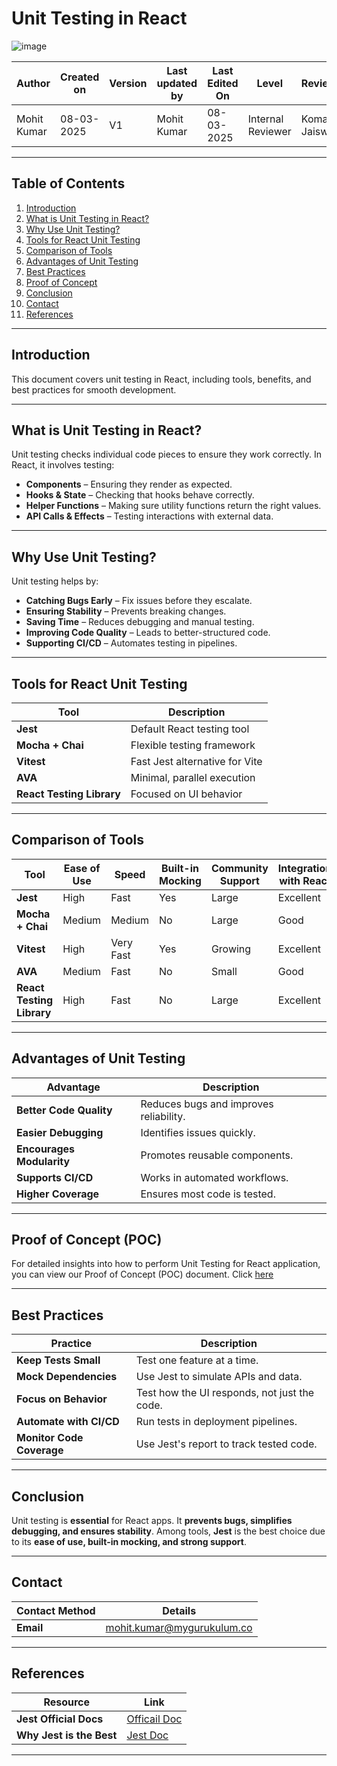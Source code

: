 # Unit Testing in React

![image](https://github.com/user-attachments/assets/14a8d3c2-8b71-44a1-8ae7-fcdd81844032)


| **Author** | **Created on** | **Version** | **Last updated by** | **Last Edited On** | **Level** | **Reviewer** |
|------------|----------------|-------------|----------------|----------------|-------------|-------------|
| Mohit Kumar | 08-03-2025 | V1 | Mohit Kumar | 08-03-2025 | Internal Reviewer | Komal Jaiswal |

---

## Table of Contents
1. [Introduction](#introduction)
2. [What is Unit Testing in React?](#what-is-unit-testing-in-react)
3. [Why Use Unit Testing?](#why-use-unit-testing)
4. [Tools for React Unit Testing](#tools-for-react-unit-testing)
5. [Comparison of Tools](#comparison-of-tools)
6. [Advantages of Unit Testing](#advantages-of-unit-testing)
7. [Best Practices](#best-practices)
8. [Proof of Concept](#proof-of-concept)
9. [Conclusion](#conclusion)
10. [Contact](#contact)
11. [References](#references)

---

## Introduction

This document covers unit testing in React, including tools, benefits, and best practices for smooth development.

---

## What is Unit Testing in React?

Unit testing checks individual code pieces to ensure they work correctly. In React, it involves testing:
- **Components** – Ensuring they render as expected.
- **Hooks & State** – Checking that hooks behave correctly.
- **Helper Functions** – Making sure utility functions return the right values.
- **API Calls & Effects** – Testing interactions with external data.

---

## Why Use Unit Testing?

Unit testing helps by:
- **Catching Bugs Early** – Fix issues before they escalate.
- **Ensuring Stability** – Prevents breaking changes.
- **Saving Time** – Reduces debugging and manual testing.
- **Improving Code Quality** – Leads to better-structured code.
- **Supporting CI/CD** – Automates testing in pipelines.

---

## Tools for React Unit Testing

| Tool                     | Description                              | 
|--------------------------|------------------------------------------|
| **Jest**                 | Default React testing tool              | 
| **Mocha + Chai**         | Flexible testing framework              | 
| **Vitest**               | Fast Jest alternative for Vite          | 
| **AVA**                  | Minimal, parallel execution             | 
| **React Testing Library**| Focused on UI behavior                  | 

---
## Comparison of Tools


| Tool                     | Ease of Use | Speed       | Built-in Mocking | Community Support | Integration with React |
|--------------------------|-------------|-------------|------------------|-------------------|------------------------|
| **Jest**                 | High        | Fast        | Yes              | Large             | Excellent              |
| **Mocha + Chai**         | Medium      | Medium      | No               | Large             | Good                   |
| **Vitest**               | High        | Very Fast   | Yes              | Growing           | Excellent              |
| **AVA**                  | Medium      | Fast        | No               | Small             | Good                   |
| **React Testing Library**| High        | Fast        | No               | Large             | Excellent              |
___
## Advantages of Unit Testing

| Advantage                | Description |
|--------------------------|-------------|
| **Better Code Quality**  | Reduces bugs and improves reliability. |
| **Easier Debugging**     | Identifies issues quickly. |
| **Encourages Modularity**| Promotes reusable components. |
| **Supports CI/CD**       | Works in automated workflows. |
| **Higher Coverage**      | Ensures most code is tested. |

---
## Proof of Concept (POC)
For detailed insights into how to perform Unit Testing for React application, you can view our Proof of Concept (POC) document. Click [here]()
___
## Best Practices

| Practice                      | Description |
|--------------------------------|-------------|
| **Keep Tests Small**          | Test one feature at a time. |
| **Mock Dependencies**         | Use Jest to simulate APIs and data. |
| **Focus on Behavior**         | Test how the UI responds, not just the code. |
| **Automate with CI/CD**       | Run tests in deployment pipelines. |
| **Monitor Code Coverage**     | Use Jest's report to track tested code. |

---

## Conclusion

Unit testing is **essential** for React apps. It **prevents bugs, simplifies debugging, and ensures stability**. Among tools, **Jest** is the best choice due to its **ease of use, built-in mocking, and strong support**.



---

## Contact

| Contact Method | Details |
|---------------|---------|
| **Email**     | mohit.kumar@mygurukulum.co |

---

## References

| Resource                   | Link |
|----------------------------|------|
| **Jest Official Docs**      | [Officail Doc](https://jestjs.io/) |
| **Why Jest is the Best**   |	[Jest Doc](https://stjs.io/docs/getting-started)   |


---

